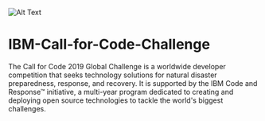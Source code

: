 ![Alt Text](https://developer.ibm.com/developer/announcements/call-for-code-is-growing-we-want-you-to-be-part-of-it/images/Call-for-Code.png)

# IBM-Call-for-Code-Challenge
The Call for Code 2019 Global Challenge is a worldwide developer competition that seeks technology solutions for natural disaster preparedness, response, and recovery.   It is supported by the IBM Code and Response™ initiative, a multi-year program dedicated to creating and deploying open source technologies to tackle the world's biggest challenges.
